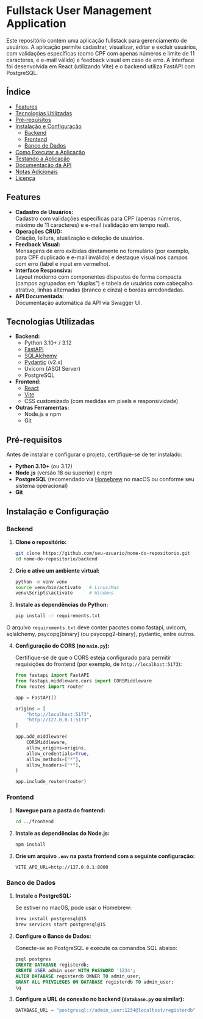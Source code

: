 # Fullstack User Management Application

Este repositório contém uma aplicação fullstack para gerenciamento de usuários. A aplicação permite cadastrar, visualizar, editar e excluir usuários, com validações específicas (como CPF com apenas números e limite de 11 caracteres, e e-mail válido) e feedback visual em caso de erro. A interface foi desenvolvida em React (utilizando Vite) e o backend utiliza FastAPI com PostgreSQL.

## Índice

- [Features](#features)
- [Tecnologias Utilizadas](#tecnologias-utilizadas)
- [Pré-requisitos](#pré-requisitos)
- [Instalação e Configuração](#instalação-e-configuração)
  - [Backend](#backend)
  - [Frontend](#frontend)
  - [Banco de Dados](#banco-de-dados)
- [Como Executar a Aplicação](#como-executar-a-aplicação)
- [Testando a Aplicação](#testando-a-aplicação)
- [Documentação da API](#documentação-da-api)
- [Notas Adicionais](#notas-adicionais)
- [Licença](#licença)

## Features

- **Cadastro de Usuários:**  
  Cadastro com validações específicas para CPF (apenas números, máximo de 11 caracteres) e e-mail (validação em tempo real).
- **Operações CRUD:**  
  Criação, leitura, atualização e deleção de usuários.
- **Feedback Visual:**  
  Mensagens de erro exibidas diretamente no formulário (por exemplo, para CPF duplicado e e-mail inválido) e destaque visual nos campos com erro (label e input em vermelho).
- **Interface Responsiva:**  
  Layout moderno com componentes dispostos de forma compacta (campos agrupados em “duplas”) e tabela de usuários com cabeçalho atrativo, linhas alternadas (branco e cinza) e bordas arredondadas.
- **API Documentada:**  
  Documentação automática da API via Swagger UI.

## Tecnologias Utilizadas

- **Backend:**  
  - Python 3.10+ / 3.12  
  - [FastAPI](https://fastapi.tiangolo.com/)  
  - [SQLAlchemy](https://www.sqlalchemy.org/)  
  - [Pydantic](https://pydantic-docs.helpmanual.io/) (v2.x)  
  - Uvicorn (ASGI Server)  
  - PostgreSQL
- **Frontend:**  
  - [React](https://reactjs.org/)  
  - [Vite](https://vitejs.dev/)  
  - CSS customizado (com medidas em pixels e responsividade)
- **Outras Ferramentas:**  
  - Node.js e npm  
  - Git

## Pré-requisitos

Antes de instalar e configurar o projeto, certifique-se de ter instalado:

- **Python 3.10+** (ou 3.12)  
- **Node.js** (versão 18 ou superior) e npm  
- **PostgreSQL** (recomendado via [Homebrew](https://brew.sh/) no macOS ou conforme seu sistema operacional)  
- **Git**

## Instalação e Configuração

### Backend

1. **Clone o repositório:**

   ```bash
   git clone https://github.com/seu-usuario/nome-do-repositorio.git
   cd nome-do-repositorio/backend
   ```

2. **Crie e ative um ambiente virtual:**

   ```bash
   python -m venv venv
   source venv/bin/activate   # Linux/Mac
   venv\Scripts\activate      # Windows
   ```

3. **Instale as dependências do Python:**

   ```bash
   pip install -r requirements.txt
   ```

O arquivo `requirements.txt` deve conter pacotes como fastapi, uvicorn, sqlalchemy, psycopg[binary] (ou psycopg2-binary), pydantic, entre outros.

4. **Configuração do CORS (no `main.py`):**

   Certifique-se de que o CORS esteja configurado para permitir requisições do frontend (por exemplo, de `http://localhost:5173`):

   ```python
   from fastapi import FastAPI
   from fastapi.middleware.cors import CORSMiddleware
   from routes import router

   app = FastAPI()

   origins = [
       "http://localhost:5173",
       "http://127.0.0.1:5173"
   ]

   app.add_middleware(
       CORSMiddleware,
       allow_origins=origins,
       allow_credentials=True,
       allow_methods=["*"],
       allow_headers=["*"],
   )

   app.include_router(router)
   ```

### Frontend

1. **Navegue para a pasta do frontend:**

   ```bash
   cd ../frontend
   ```

2. **Instale as dependências do Node.js:**

   ```bash
   npm install
   ```

3. **Crie um arquivo `.env` na pasta frontend com a seguinte configuração:**

   ```env
   VITE_API_URL=http://127.0.0.1:8000
   ```

### Banco de Dados

1. **Instale o PostgreSQL:**

   Se estiver no macOS, pode usar o Homebrew:

   ```bash
   brew install postgresql@15
   brew services start postgresql@15
   ```

2. **Configure o Banco de Dados:**

   Conecte-se ao PostgreSQL e execute os comandos SQL abaixo:

   ```sql
   psql postgres
   CREATE DATABASE registerdb;
   CREATE USER admin_user WITH PASSWORD '1234';
   ALTER DATABASE registerdb OWNER TO admin_user;
   GRANT ALL PRIVILEGES ON DATABASE registerdb TO admin_user;
   \q
   ```

3. **Configure a URL de conexão no backend (`database.py` ou similar):**

   ```python
   DATABASE_URL = "postgresql://admin_user:1234@localhost/registerdb"
   ```

